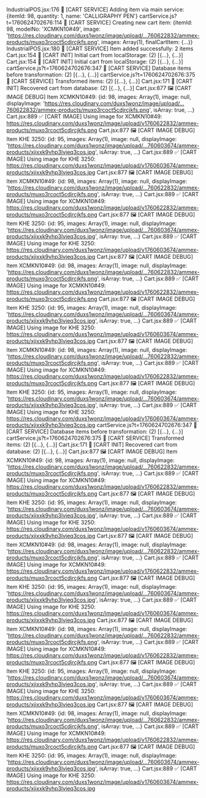 IndustrialPOS.jsx:176 🛒 [CART SERVICE] Adding item via main service: {itemId: 98, quantity: 1, name: 'CALLIGRAPHY PEN'}
cartService.js?t=1760624702676:114 🛒 [CART SERVICE] Creating new cart item: {itemId: 98, modelNo: 'XCMKN10#49', image: 'https://res.cloudinary.com/duxs1wonz/image/upload/…760622832/ammex-products/muxo3rcoct5cdjrcjkfs.png', images: Array(1), finalCartItem: {…}}
IndustrialPOS.jsx:180 🛒 [CART SERVICE] Item added successfully: 2 items
Cart.jsx:154 🛒 [CART INIT] Initial cart from localStorage: (2) [{…}, {…}]
Cart.jsx:154 🛒 [CART INIT] Initial cart from localStorage: (2) [{…}, {…}]
cartService.js?t=1760624702676:347 🛒 [CART SERVICE] Database items before transformation: (2) [{…}, {…}]
cartService.js?t=1760624702676:375 🛒 [CART SERVICE] Transformed items: (2) [{…}, {…}]
Cart.jsx:171 🛒 [CART INIT] Recovered cart from database: (2) [{…}, {…}]
Cart.jsx:877 🖼️ [CART IMAGE DEBUG] Item XCMKN10#49: {id: 98, images: Array(1), image: null, displayImage: 'https://res.cloudinary.com/duxs1wonz/image/upload/…760622832/ammex-products/muxo3rcoct5cdjrcjkfs.png', isArray: true, …}
Cart.jsx:889 ✅ [CART IMAGE] Using image for XCMKN10#49: https://res.cloudinary.com/duxs1wonz/image/upload/v1760622832/ammex-products/muxo3rcoct5cdjrcjkfs.png
Cart.jsx:877 🖼️ [CART IMAGE DEBUG] Item KHE 3250: {id: 95, images: Array(1), image: null, displayImage: 'https://res.cloudinary.com/duxs1wonz/image/upload/…760603674/ammex-products/xjixxk9vhp3lvjeq3cos.jpg', isArray: true, …}
Cart.jsx:889 ✅ [CART IMAGE] Using image for KHE 3250: https://res.cloudinary.com/duxs1wonz/image/upload/v1760603674/ammex-products/xjixxk9vhp3lvjeq3cos.jpg
Cart.jsx:877 🖼️ [CART IMAGE DEBUG] Item XCMKN10#49: {id: 98, images: Array(1), image: null, displayImage: 'https://res.cloudinary.com/duxs1wonz/image/upload/…760622832/ammex-products/muxo3rcoct5cdjrcjkfs.png', isArray: true, …}
Cart.jsx:889 ✅ [CART IMAGE] Using image for XCMKN10#49: https://res.cloudinary.com/duxs1wonz/image/upload/v1760622832/ammex-products/muxo3rcoct5cdjrcjkfs.png
Cart.jsx:877 🖼️ [CART IMAGE DEBUG] Item KHE 3250: {id: 95, images: Array(1), image: null, displayImage: 'https://res.cloudinary.com/duxs1wonz/image/upload/…760603674/ammex-products/xjixxk9vhp3lvjeq3cos.jpg', isArray: true, …}
Cart.jsx:889 ✅ [CART IMAGE] Using image for KHE 3250: https://res.cloudinary.com/duxs1wonz/image/upload/v1760603674/ammex-products/xjixxk9vhp3lvjeq3cos.jpg
Cart.jsx:877 🖼️ [CART IMAGE DEBUG] Item XCMKN10#49: {id: 98, images: Array(1), image: null, displayImage: 'https://res.cloudinary.com/duxs1wonz/image/upload/…760622832/ammex-products/muxo3rcoct5cdjrcjkfs.png', isArray: true, …}
Cart.jsx:889 ✅ [CART IMAGE] Using image for XCMKN10#49: https://res.cloudinary.com/duxs1wonz/image/upload/v1760622832/ammex-products/muxo3rcoct5cdjrcjkfs.png
Cart.jsx:877 🖼️ [CART IMAGE DEBUG] Item KHE 3250: {id: 95, images: Array(1), image: null, displayImage: 'https://res.cloudinary.com/duxs1wonz/image/upload/…760603674/ammex-products/xjixxk9vhp3lvjeq3cos.jpg', isArray: true, …}
Cart.jsx:889 ✅ [CART IMAGE] Using image for KHE 3250: https://res.cloudinary.com/duxs1wonz/image/upload/v1760603674/ammex-products/xjixxk9vhp3lvjeq3cos.jpg
Cart.jsx:877 🖼️ [CART IMAGE DEBUG] Item XCMKN10#49: {id: 98, images: Array(1), image: null, displayImage: 'https://res.cloudinary.com/duxs1wonz/image/upload/…760622832/ammex-products/muxo3rcoct5cdjrcjkfs.png', isArray: true, …}
Cart.jsx:889 ✅ [CART IMAGE] Using image for XCMKN10#49: https://res.cloudinary.com/duxs1wonz/image/upload/v1760622832/ammex-products/muxo3rcoct5cdjrcjkfs.png
Cart.jsx:877 🖼️ [CART IMAGE DEBUG] Item KHE 3250: {id: 95, images: Array(1), image: null, displayImage: 'https://res.cloudinary.com/duxs1wonz/image/upload/…760603674/ammex-products/xjixxk9vhp3lvjeq3cos.jpg', isArray: true, …}
Cart.jsx:889 ✅ [CART IMAGE] Using image for KHE 3250: https://res.cloudinary.com/duxs1wonz/image/upload/v1760603674/ammex-products/xjixxk9vhp3lvjeq3cos.jpg
cartService.js?t=1760624702676:347 🛒 [CART SERVICE] Database items before transformation: (2) [{…}, {…}]
cartService.js?t=1760624702676:375 🛒 [CART SERVICE] Transformed items: (2) [{…}, {…}]
Cart.jsx:171 🛒 [CART INIT] Recovered cart from database: (2) [{…}, {…}]
Cart.jsx:877 🖼️ [CART IMAGE DEBUG] Item XCMKN10#49: {id: 98, images: Array(1), image: null, displayImage: 'https://res.cloudinary.com/duxs1wonz/image/upload/…760622832/ammex-products/muxo3rcoct5cdjrcjkfs.png', isArray: true, …}
Cart.jsx:889 ✅ [CART IMAGE] Using image for XCMKN10#49: https://res.cloudinary.com/duxs1wonz/image/upload/v1760622832/ammex-products/muxo3rcoct5cdjrcjkfs.png
Cart.jsx:877 🖼️ [CART IMAGE DEBUG] Item KHE 3250: {id: 95, images: Array(1), image: null, displayImage: 'https://res.cloudinary.com/duxs1wonz/image/upload/…760603674/ammex-products/xjixxk9vhp3lvjeq3cos.jpg', isArray: true, …}
Cart.jsx:889 ✅ [CART IMAGE] Using image for KHE 3250: https://res.cloudinary.com/duxs1wonz/image/upload/v1760603674/ammex-products/xjixxk9vhp3lvjeq3cos.jpg
Cart.jsx:877 🖼️ [CART IMAGE DEBUG] Item XCMKN10#49: {id: 98, images: Array(1), image: null, displayImage: 'https://res.cloudinary.com/duxs1wonz/image/upload/…760622832/ammex-products/muxo3rcoct5cdjrcjkfs.png', isArray: true, …}
Cart.jsx:889 ✅ [CART IMAGE] Using image for XCMKN10#49: https://res.cloudinary.com/duxs1wonz/image/upload/v1760622832/ammex-products/muxo3rcoct5cdjrcjkfs.png
Cart.jsx:877 🖼️ [CART IMAGE DEBUG] Item KHE 3250: {id: 95, images: Array(1), image: null, displayImage: 'https://res.cloudinary.com/duxs1wonz/image/upload/…760603674/ammex-products/xjixxk9vhp3lvjeq3cos.jpg', isArray: true, …}
Cart.jsx:889 ✅ [CART IMAGE] Using image for KHE 3250: https://res.cloudinary.com/duxs1wonz/image/upload/v1760603674/ammex-products/xjixxk9vhp3lvjeq3cos.jpg
Cart.jsx:877 🖼️ [CART IMAGE DEBUG] Item XCMKN10#49: {id: 98, images: Array(1), image: null, displayImage: 'https://res.cloudinary.com/duxs1wonz/image/upload/…760622832/ammex-products/muxo3rcoct5cdjrcjkfs.png', isArray: true, …}
Cart.jsx:889 ✅ [CART IMAGE] Using image for XCMKN10#49: https://res.cloudinary.com/duxs1wonz/image/upload/v1760622832/ammex-products/muxo3rcoct5cdjrcjkfs.png
Cart.jsx:877 🖼️ [CART IMAGE DEBUG] Item KHE 3250: {id: 95, images: Array(1), image: null, displayImage: 'https://res.cloudinary.com/duxs1wonz/image/upload/…760603674/ammex-products/xjixxk9vhp3lvjeq3cos.jpg', isArray: true, …}
Cart.jsx:889 ✅ [CART IMAGE] Using image for KHE 3250: https://res.cloudinary.com/duxs1wonz/image/upload/v1760603674/ammex-products/xjixxk9vhp3lvjeq3cos.jpg
Cart.jsx:877 🖼️ [CART IMAGE DEBUG] Item XCMKN10#49: {id: 98, images: Array(1), image: null, displayImage: 'https://res.cloudinary.com/duxs1wonz/image/upload/…760622832/ammex-products/muxo3rcoct5cdjrcjkfs.png', isArray: true, …}
Cart.jsx:889 ✅ [CART IMAGE] Using image for XCMKN10#49: https://res.cloudinary.com/duxs1wonz/image/upload/v1760622832/ammex-products/muxo3rcoct5cdjrcjkfs.png
Cart.jsx:877 🖼️ [CART IMAGE DEBUG] Item KHE 3250: {id: 95, images: Array(1), image: null, displayImage: 'https://res.cloudinary.com/duxs1wonz/image/upload/…760603674/ammex-products/xjixxk9vhp3lvjeq3cos.jpg', isArray: true, …}
Cart.jsx:889 ✅ [CART IMAGE] Using image for KHE 3250: https://res.cloudinary.com/duxs1wonz/image/upload/v1760603674/ammex-products/xjixxk9vhp3lvjeq3cos.jpg
